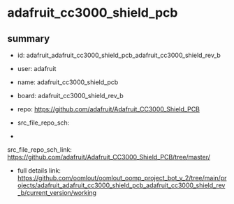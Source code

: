 # adafruit_cc3000_shield_pcb
 
## summary 
* id: adafruit_adafruit_cc3000_shield_pcb_adafruit_cc3000_shield_rev_b
* user: adafruit
* name: adafruit_cc3000_shield_pcb
* board: adafruit_cc3000_shield_rev_b
* repo: https://github.com/adafruit/Adafruit_CC3000_Shield_PCB



* src_file_repo_sch: 
*
 src_file_repo_sch_link: https://github.com/adafruit/Adafruit_CC3000_Shield_PCB/tree/master/
* full details link: https://github.com/oomlout/oomlout_oomp_project_bot_v_2/tree/main/projects/adafruit_adafruit_cc3000_shield_pcb_adafruit_cc3000_shield_rev_b/current_version/working  






